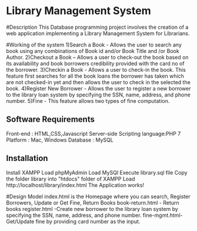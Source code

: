 # Library Management System

#Description
This Database programming project involves the creation of a web application implementing a Library Management System for Librarians.

#Working of the system
1)Search a Book - Allows the user to search any book using any combinations of Book id and/or Book Title and /or Book Author. 
2)Checkout a Book – Allows a user to check-out the book based on its availability and book borrowers credibility provided with the card no of the borrower. 
3)Checkin a Book - Allows a user to check-in the book. This feature first searches for all the book loans the borrower has taken which are not checked-in yet and then allows the user to check in the selected the book. 
4)Register New Borrower - Allows the user to register a new borrower to the library loan system by specifying the SSN, name, address, and phone number. 
5)Fine - This feature allows two types of fine computation. 


## Software Requirements
Front-end : HTML,CSS,Javascript
Server-side Scripting language:PHP 7
Platform : Mac, Windows
Database : MySQL

## Installation
Install XAMPP
Load phpMyAdmin
Load MySQl
Execute library.sql file
Copy the folder library into "htdocs" folder of XAMPP
Load http://localhost/library/index.html
The Application works!

#Design Model
index.html is the Homepage where you can search, Register Borrowers, Update or Get Fine, Return Books
book-return.html - Return books
register.html -Create new  borrower to the library loan system by specifying the SSN, name, address, and phone number.
fine-mgmt.html-Get/Update fine by providing card number as the input.
